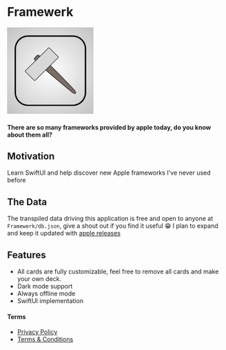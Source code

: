 # Framewerk

<img src="Framewerk/App/Assets.xcassets/AppIcon.appiconset/Icon.png" width="200">

#### There are so many frameworks provided by apple today, do you know about them all?

## Motivation

Learn SwiftUI and help discover new Apple frameworks I've never used before

## The Data

The transpiled data driving this application is free and open to anyone at `Framewerk/db.json`, give a shout out if you find it useful 😁 I plan to expand and keep it updated with [apple releases](https://developer.apple.com/documentation/)

## Features

- All cards are fully customizable, feel free to remove all cards and make your own deck.
- Dark mode support
- Always offline mode
- SwiftUI implementation


#### Terms

- [Privacy Policy](./privacy.md)
- [Terms & Conditions](./terms.md)